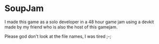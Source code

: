# SoupJam
I made this game as a solo developer in a 48 hour game jam using a devkit made by my friend who is also the host of this gamejam.

Please god don't look at the file names, I was tired ;-;
